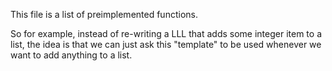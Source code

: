 This file is a list of preimplemented functions. 


So for example, instead of re-writing a
LLL that adds some integer item to a list, the idea is that we can just ask
this "template" to be used whenever we want to add anything to a list.
